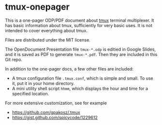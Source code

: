 # tmux-onepager

This is a one-pager ODP/PDF document about [tmux](https://github.com/tmux/tmux)
terminal multiplexer. It has basic information about tmux, sufficiently for
very basic uses. It is not intended to cover everything about tmux.

Files are distributed under the MIT license.

The OpenDocument Presentation file `tmux-*.odp` is editied in Google Slides,
and it is saved as PDF to generate `tmux-*.pdf`.  Then they are included in
this Git repo.

In addition to the one-pager docs, a few other files are included:

- A tmux configuration file `.tmux.conf`, which is simple and small.
  To use it, put it in your home directory.
- A mini utility shell script `hhmm`, which displays the hour and time for
  a specified location.

For more extensive customization, see for example

- https://github.com/gpakosz/.tmux
- https://gist.github.com/spicycode/1229612

